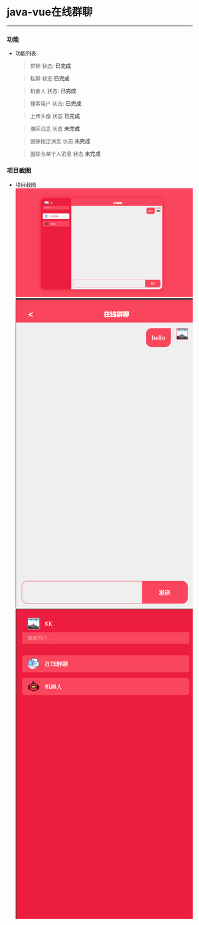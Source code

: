 # java-vue在线群聊
_________________________________________
### 功能

* 功能列表

    > 群聊 状态: **已完成**
     
    > 私聊 状态:**已完成**
    
    > 机器人 状态: **已完成**
    
    > 搜索用户 状态: **已完成**
       
    > 上传头像 状态 **已完成**
                                                                                                      
    > 撤回消息 状态 **未完成**
                                                                                                                                                                                                                                                     
    > 删除指定消息 状态 **未完成**
                                                                                                                                                                                                                                                                                                                                                                                                                                                                                                                                 
    > 删除与某个人消息 状态 **未完成**

### 项目截图                                                               

* 项目截图
        ![项目截图1](src/main/resources/static/dist/images/1.png)    
        ![项目截图2](src/main/resources/static/dist/images/2.png)    
        ![项目截图3](src/main/resources/static/dist/images/3.png)    
        
    